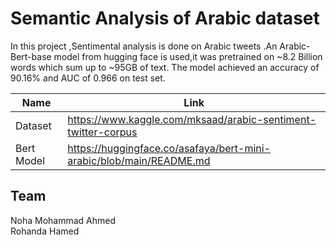 # Semantic Analysis of Arabic dataset

In this project ,Sentimental analysis is done on Arabic tweets .An Arabic-Bert-base model from hugging face is used,it was pretrained on ~8.2 Billion words which sum up to ~95GB of text.
The model achieved an accuracy of 90.16% and AUC of 0.966 on test set.

| Name | Link |
| ------ | ------ |
| Dataset | https://www.kaggle.com/mksaad/arabic-sentiment-twitter-corpus |
| Bert Model | https://huggingface.co/asafaya/bert-mini-arabic/blob/main/README.md |


## Team
Noha Mohammad Ahmed    
Rohanda Hamed  
